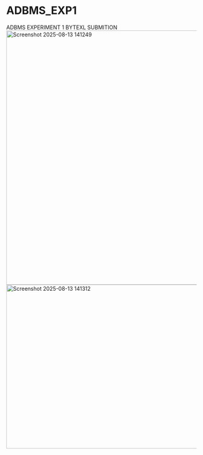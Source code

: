 # ADBMS_EXP1
ADBMS EXPERIMENT 1 BYTEXL SUBMITION
<img width="1133" height="671" alt="Screenshot 2025-08-13 141249" src="https://github.com/user-attachments/assets/d976ba1e-7a8a-47f8-95e2-e0f58a5649da" />
<img width="1570" height="433" alt="Screenshot 2025-08-13 141312" src="https://github.com/user-attachments/assets/5613b5aa-9e78-4339-bf14-45630b7b3734" />
